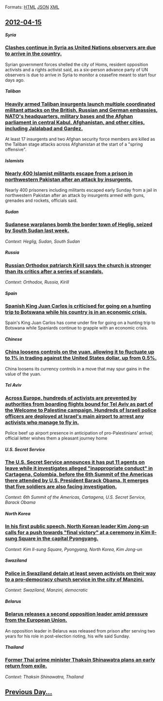 
Formats: [HTML](2012/04/15/index.html)  [JSON](2012/04/15/index.json)  [XML](2012/04/15/index.xml)  

## [2012-04-15](/news/2012/04/15/index.md)

##### Syria
### [Clashes continue in Syria as United Nations observers are due to arrive in the country. ](/news/2012/04/15/clashes-continue-in-syria-as-united-nations-observers-are-due-to-arrive-in-the-country.md)
Syrian government forces shelled the city of Homs, resident opposition activists and a rights activist said, as a six-person advance party of UN observers is due to arrive in Syria to monitor a ceasefire meant to start four days ago.

##### Taliban
### [Heavily armed Taliban insurgents launch multiple coordinated militant attacks on the British, Russian and German embassies, NATO's headquarters, military bases and the Afghan parliament in central Kabul, Afghanistan, and other cities, including Jalalabad and Gardez. ](/news/2012/04/15/heavily-armed-taliban-insurgents-launch-multiple-coordinated-militant-attacks-on-the-british-russian-and-german-embassies-nato-s-headquart.md)
At least 17 insurgents and two Afghan security force members are killed as the Taliban stage attacks across Afghanistan at the start of a &quot;spring offensive&quot;.

##### Islamists
### [Nearly 400 Islamist militants escape from a prison in northwestern Pakistan after an attack by insurgents. ](/news/2012/04/15/nearly-400-islamist-militants-escape-from-a-prison-in-northwestern-pakistan-after-an-attack-by-insurgents.md)
Nearly 400 prisoners including militants escaped early Sunday from a jail in northwestern Pakistan after an attack by insurgents armed with guns, grenades and rockets, officials said.

##### Sudan
### [Sudanese warplanes bomb the border town of Heglig, seized by South Sudan last week. ](/news/2012/04/15/sudanese-warplanes-bomb-the-border-town-of-heglig-seized-by-south-sudan-last-week.md)
_Context: Heglig, Sudan, South Sudan_

##### Russia
### [Russian Orthodox patriarch Kirill says the church is stronger than its critics after a series of scandals. ](/news/2012/04/15/russian-orthodox-patriarch-kirill-says-the-church-is-stronger-than-its-critics-after-a-series-of-scandals.md)
_Context: Orthodox, Russia, Kirill_

##### Spain
### [Spanish King Juan Carlos is criticised for going on a hunting trip to Botswana while his country is in an economic crisis. ](/news/2012/04/15/spanish-king-juan-carlos-is-criticised-for-going-on-a-hunting-trip-to-botswana-while-his-country-is-in-an-economic-crisis.md)
Spain&#039;s King Juan Carlos has come under fire for going on a hunting trip to Botswana while Spaniards continue to grapple with an economic crisis.

##### Chinese
### [China loosens controls on the yuan, allowing it to fluctuate up to 1% in trading against the United States dollar, up from 0.5%. ](/news/2012/04/15/china-loosens-controls-on-the-yuan-allowing-it-to-fluctuate-up-to-1-in-trading-against-the-united-states-dollar-up-from-0-5.md)
China loosens its currency controls in a move that may spur gains in the value of the yuan.

##### Tel Aviv
### [Across Europe, hundreds of activists are prevented by authorities from boarding flights bound for Tel Aviv as part of the Welcome to Palestine campaign. Hundreds of Israeli police officers are deployed at Israel's main airport to arrest any activists who manage to fly in. ](/news/2012/04/15/across-europe-hundreds-of-activists-are-prevented-by-authorities-from-boarding-flights-bound-for-tel-aviv-as-part-of-the-welcome-to-palesti.md)
Police beef up airport presence in anticipation of pro-Palestinians&#8217; arrival; official letter wishes them a pleasant journey home

##### U.S. Secret Service
### [The U.S. Secret Service announces it has put 11 agents on leave while it investigates alleged "inappropriate conduct" in Cartagena, Colombia, before the 6th Summit of the Americas there attended by U.S. President Barack Obama. It emerges that five soldiers are also facing investigation. ](/news/2012/04/15/the-u-s-secret-service-announces-it-has-put-11-agents-on-leave-while-it-investigates-alleged-inappropriate-conduct-in-cartagena-colombia.md)
_Context: 6th Summit of the Americas, Cartagena, U.S. Secret Service, Barack Obama_

##### North Korea
### [In his first public speech, North Korean leader Kim Jong-un calls for a push towards "final victory" at a ceremony in Kim Il-sung Square in the capital Pyongyang. ](/news/2012/04/15/in-his-first-public-speech-north-korean-leader-kim-jong-un-calls-for-a-push-towards-final-victory-at-a-ceremony-in-kim-il-sung-square-in.md)
_Context: Kim Il-sung Square, Pyongyang, North Korea, Kim Jong-un_

##### Swaziland
### [Police in Swaziland detain at least seven activists on their way to a pro-democracy church service in the city of Manzini. ](/news/2012/04/15/police-in-swaziland-detain-at-least-seven-activists-on-their-way-to-a-pro-democracy-church-service-in-the-city-of-manzini.md)
_Context: Swaziland, Manzini, democratic_

##### Belarus
### [Belarus releases a second opposition leader amid pressure from the European Union. ](/news/2012/04/15/belarus-releases-a-second-opposition-leader-amid-pressure-from-the-european-union.md)
An opposition leader in Belarus was released from prison after serving two years for his role in post-election rioting, his wife said Sunday.

##### Thailand
### [Former Thai prime minister Thaksin Shinawatra plans an early return from exile. ](/news/2012/04/15/former-thai-prime-minister-thaksin-shinawatra-plans-an-early-return-from-exile.md)
_Context: Thaksin Shinawatra, Thailand_

## [Previous Day...](/news/2012/04/14/index.md)

